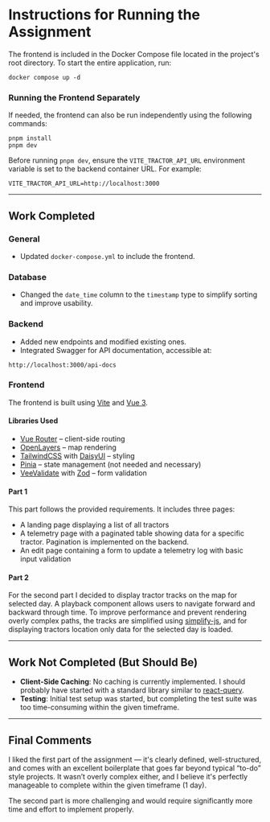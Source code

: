 # Instructions for Running the Assignment

The frontend is included in the Docker Compose file located in the project's root directory. To start the entire application, run:

```
docker compose up -d
```

### Running the Frontend Separately

If needed, the frontend can also be run independently using the following commands:

```
pnpm install
pnpm dev
```

Before running `pnpm dev`, ensure the `VITE_TRACTOR_API_URL` environment variable is set to the backend container URL. For example:

```
VITE_TRACTOR_API_URL=http://localhost:3000
```

---

## Work Completed

### General

- Updated `docker-compose.yml` to include the frontend.

### Database

- Changed the `date_time` column to the `timestamp` type to simplify sorting and improve usability.

### Backend

- Added new endpoints and modified existing ones.
- Integrated Swagger for API documentation, accessible at:

```
http://localhost:3000/api-docs
```

### Frontend

The frontend is built using [Vite](https://vitejs.dev/) and [Vue 3](https://vuejs.org/).

#### Libraries Used

- [Vue Router](https://router.vuejs.org/) – client-side routing
- [OpenLayers](https://openlayers.org/) – map rendering
- [TailwindCSS](https://tailwindcss.com/) with [DaisyUI](https://daisyui.com/) – styling
- [Pinia](https://pinia.vuejs.org/) – state management (not needed and necessary)
- [VeeValidate](https://vee-validate.logaretm.com/v4/guide/) with [Zod](https://zod.dev/) – form validation

#### Part 1

This part follows the provided requirements. It includes three pages:

- A landing page displaying a list of all tractors
- A telemetry page with a paginated table showing data for a specific tractor. Pagination is implemented on the backend.
- An edit page containing a form to update a telemetry log with basic input validation

#### Part 2

For the second part I decided to display tractor tracks on the map for selected day. A playback component allows users to navigate forward and backward through time. To improve performance and prevent rendering overly complex paths, the tracks are simplified using [simplify-js](https://github.com/mourner/simplify-js), and for displaying tractors location only data for the selected day is loaded.

---

## Work Not Completed (But Should Be)

- **Client-Side Caching**: No caching is currently implemented. I should probably have started with a standard library similar to [react-query](https://tanstack.com/query/v4/docs/react/guides/caching).
- **Testing**: Initial test setup was started, but completing the test suite was too time-consuming within the given timeframe.

---

## Final Comments

I liked the first part of the assignment — it's clearly defined, well-structured, and comes with an excellent boilerplate that goes far beyond typical “to-do” style projects. It wasn’t overly complex either, and I believe it's perfectly manageable to complete within the given timeframe (1 day).

The second part is more challenging and would require significantly more time and effort to implement properly.
